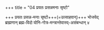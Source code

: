 +++
title = "04 प्रयतः प्रसन्नमनाः सृष्टो"

+++
प्रयतः प्रसन्न-मनाः सृष्टो+++(=उत्साहवान्)+++ भोजयेद्  
ब्राह्मणान् ब्रह्म-विदो योनि-गोत्र-मन्त्रान्तेवास्य्-असंबन्धान् ४